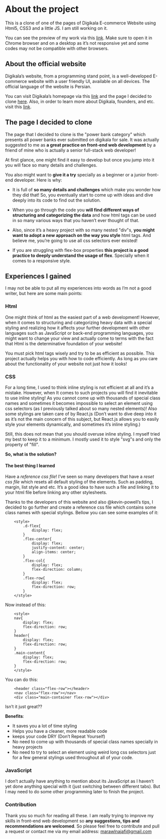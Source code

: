 # About the project

This is a clone of one of the pages of Digikala E-commerce Website using Html5, CSS3 and a little JS.
I am still working on it.  

You can see the preview of my work via this [link](https://htmlpreview.github.io/?https://github.com/MaralNajafi/digikala-powerbank-clone/blob/main/index.html). Make sure to open it in Chrome browser and on a desktop as it’s not responsive yet and some codes may not be compatible with other browsers.


## About the official website

Digikala’s website, from a programming stand point, is a well-developed E-commerce website with a user friendly UI, available on all devices. The official language of the website is Persian.   

You can visit Digikala’s homepage via this [link](https://www.digikala.com/) and the page I decided to clone [here](https://www.digikala.com/search/category-power-bank/). Also, in order to learn more about Digikala, founders, and etc. visit this [link](https://en.wikipedia.org/wiki/Digikala).

## The page I decided to clone

The page that I decided to clone is the "power bank category" which presents all power banks ever submitted on digikala for sale. It was actually suggested to me as **a great practice on front-end web development** by a friend of mine who is actually a senior full-stack web developer!   

At first glance, one might find it easy to develop but once you jump into it you will face so many details and challenges.    

You also might want to **give it a try** specially as a beginner or a junior front-end developer. Here is why:

- It is full of **so many details and challenges** which make you wonder how they did that! So, you eventually start to come up with ideas and dive deeply into its code to find out the solution.  

- When you go through the code you **will find different ways of structuring and categorizing the data** and how html tags can be used in so many various ways that you haven’t ever thought of that.   

- Also, since it’s a heavy project with so many nested "div"s, **you might want to adopt a new approach on the way you style** html tags. And believe me, you’re going to use all css selectors ever existed!   

- If you are struggling with flex-box properties **this project is a good practice to deeply understand the usage of flex**. Specially when it comes to a responsive style.

## Experiences I gained

I may not be able to put all my experiences into words as I’m not a good writer, but here are some main points:   

### Html

One might think of html as the easiest part of a web development! However, when it comes to structuring and categorizing heavy data with a special styling and realizing how it affects your further development with other languages such as JavaScript or back-end programming languages, you might want to change your view and actually come to terms with the fact that Html is the determinative foundation of your website!   

You must pick html tags wisely and try to be as efficient as possible. This project actually helps you with how to code efficiently. As long as you care about the functionality of your website not just how it looks!   

### CSS

For a long time, I used to think inline styling is not efficient at all and it’s a mistake. However, when It comes to such projects you will find it inevitable to use inline styling! As you cannot come up with thousands of special class names and sometimes it becomes impossible to select an element using css selectors (as I previously talked about so many nested elements)! Also some stylings are taken care of by React.js (Don’t want to dive deep into it as it’s not the main concern of this subject, but React.js allows you to easily style your elements dynamically, and sometimes it’s inline styling.)   

Still, this does not mean that you should overuse inline styling. I myself tried my best to keep it to a minimum. I mostly used it to style "svg"s and only the property of "fill".   

**So, what is the solution?**

#### The best thing I learned

Have a *reference css file*! I’ve seen so many developers that have a *reset css file* which resets all default styling of the elements. Such as padding, margin, list style and etc. It’s a good idea to have such a file and linking it to your html file before linking any other stylesheets.   

Thanks to the developers of this website and also @kevin-powell’s tips, I decided to go further and create a reference css file which contains some class names with special stylings. Bellow you can see some examples of it:   

```
    <style>
        .d-flex{
            display: flex;
        }
        .flex-center{
            display: flex;
            justify-content: center;
            align-items: center;
        }
        .flex-col{
            display: flex;
            flex-direction: column;
        }
        .flex-row{
            display: flex;
            flex-direction: row;
        }
    </style>
```

Now instead of this:  
```
    <style>
    nav{
        display: flex;
        flex-direction: row;
    }
    header{
        display: flex;
        flex-direction: row;
    }
    .main-content{
        display: flex;
        flex-direction: row;
    }
    </style>
```

You can do this:  
```
    <header class="flex-row"></header>
    <nav class="flex-row"></nav>
    <div class="main-container flex-row"></div>  
```


Isn’t it just great??  

**Benefits**:
- It saves you a lot of time styling
- Helps you have a cleaner, more readable code
- keeps your code DRY (Don’t Repeat Yourself)
- No need to come up with thousands of special class names specially in heavy projects
- No need to try to select an element using weird long css selectors just for a few general stylings used throughout all of your code.

### JavaScript

I don’t actually have anything to mention about its JavaScript as I haven’t yet done anything special with it (just switching between different tabs). But I may need to do some other programming later to finish the project.  

### Contribution

Thank you so much for reading all these.  I am really trying to improve my skills in front-end web development so **any suggestions, tips and recommendations are welcomed**. So please feel free to contribute and pull a request or contact me via my email address: <marawlnajafi@gmail.com>
